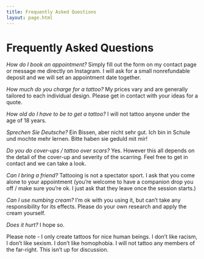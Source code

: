 ```yaml
---
title: Frequently Asked Questions
layout: page.html
---
```


# Frequently Asked Questions

*How do I book an appointment?* Simply fill out the form on my contact page or message me directly on Instagram. I will ask for a small nonrefundable deposit and we will set an appointment date together. 

*How much do you charge for a tattoo?* My prices vary and are generally tailored to each individual design. Please get in contact with your ideas for a quote.

*How old do I have to be to get a tattoo?* I will not tattoo anyone under the age of 18 years. 

*Sprechen Sie Deutsche?* Ein Bissen, aber nicht sehr gut. Ich bin in Schule und mochte mehr lernen. Bitte haben sie geduld mit mir! 

*Do you do cover-ups / tattoo over scars?* Yes. However this all depends on the detail of the cover-up and severity of the scarring. Feel free to get in contact and we can take a look. 

*Can I bring a friend?* Tattooing is not a spectator sport. I ask that you come alone to your appointment (you’re welcome to have a companion drop you off / make sure you’re ok. I just ask that they leave once the session starts.)

*Can I use numbing cream?* I’m ok with you using it, but can’t take any responsibility for its effects. Please do your own research and apply the cream yourself.

*Does it hurt?* I hope so.


Please note - I only create tattoos for nice human beings. I don’t like racism, I don’t like sexism. I don’t like homophobia. I will not tattoo any members of the far-right. This isn’t up for discussion. 
